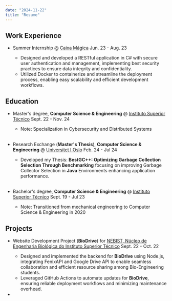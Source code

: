 ```yaml
---
date: "2024-11-22"
title: "Resume"
---
```


## Work Experience

-   Summer Internship @ <u>Caixa Mágica</u> <span class="float-end"> Jun. 23 - Aug. 23 </span>

    -   Designed and developed a RESTful application in C# with secure user authentication and management, implementing best security practices to ensure data integrity and confidentiality.
    -   Utilized Docker to containerize and streamline the deployment process, enabling easy scalability and efficient development workflows.

## Education

-   Master's degree, **Computer Science & Engineering** @ <u>Instituto Superior Técnico</u> <span class="float-end"> Sept. 22 - Nov. 24 </span>

    -   Note: Specialization in Cybersecurity and Distributed Systems<br/><br/>

-   Research Exchange (**Master's Thesis**), **Computer Science & Engineering** @ <u>Universitet I Oslo</u> <span class="float-end"> Feb. 24 - Jul 24 </span>

    -   Developed my Thesis: **BestGC++: Optimizing Garbage Collection Selection Through Benchmarking** focusing on improving
        Garbage Collector Selection in **Java** Environments enhancing application performance.<br/><br/>

-   Bachelor's degree, **Computer Science & Engineering** @ <u>Instituto Superior Técnico</u> <span class="float-end"> Sept. 19 - Jul 23 </span>
    -   Note: Transitioned from mechanical engineering to Computer Science & Engineering in 2020

## Projects

-   Website Development Project (**BioDrive**) for <u>NEBIST, Núcleo de Engenharia Biológica do Instituto Superior Técnico</u> <span class="float-end"> Sept. 22 - Oct. 22 </span>

    -   Designed and implemented the backend for **BioDrive** using Node.js, integrating FenixAPI and Google Drive API to enable seamless collaboration and efficient resource sharing among Bio-Engineering students.
    -   Leveraged GitHub Actions to automate updates for **BioDrive**, ensuring reliable deployment workflows and minimizing maintenance overhead.

- 
